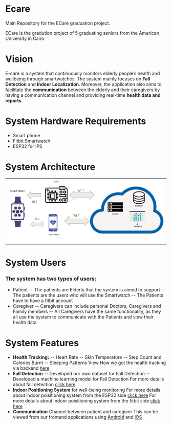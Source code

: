 # Ecare
Main Repository for the ECare graduation project.

ECare is the gradution project of 5 graduating seniors from the American University in Cairo

# Vision
E-care is a system that continuously monitors elderly people’s health and wellbeing through smartwatches. The system mainly focuses on **Fall Detection** and **Indoor Localization**. Moreover,  the application also aims to  facilitate the **communication** between the elderly and their caregivers by having a communication channel and providing real-time **health data and reports**.

# System Hardware Requirements

- Smart phone
- Fitbit Smartwatch
- ESP32 for IPS

# System Architecture

<table>
  <tr>
    <td  align="center"><img src="./media/architecture.png" ></td>
  </tr>

</table>

# System Users

### The system has two types of users:

- Patient
-- The patients are Elderly that the system is aimed to support
-- The patients are the users who will use the Smartwatch
-- The Patients have to have a fitbit account
- Caregiver
-- Caregivers can include personal Doctors, Caregivers and Family members
-- All Caregivers have the same functionality, as they all use the system to communicate with the Patients and view their health data

# System Features

- **Health Tracking:**
-- Heart Rate
-- Skin Temperature
-- Step Count and Calories Burnt
-- Sleeping Patterns
View How we got the health tracking via backend [here](https://github.com/Elderly-Care/Ecare/tree/main/backend)
- **Fall Detection**
-- Developed our own dataset for Fall Detection
-- Developed a machine learning model for Fall Detection
For more details about fall detection [click here](https://github.com/Elderly-Care/Ecare/tree/main/fallDetection)
- **Indoor Positioning System** for well-being monitoring
For more details about indoor poisitioning system from the ESP32 side [click here](https://github.com/Elderly-Care/Ecare/tree/main/ips)
For more details about indoor poisitioning system from the fitbit side [click here](https://github.com/Elderly-Care/Ecare/tree/main/fitbit)
- **Communication** Channel between patient and caregiver
This can be viewed from our frontend applications using [Android](https://github.com/Elderly-Care/Ecare/tree/main/androidApp) and [iOS](https://github.com/Elderly-Care/Ecare/tree/main/iOS)




